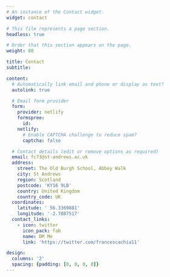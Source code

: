 ```yaml
---
# An instance of the Contact widget.
widget: contact

# This file represents a page section.
headless: true

# Order that this section appears on the page.
weight: 80

title: Contact
subtitle:

content:
  # Automatically link email and phone or display as text?
  autolink: true

  # Email form provider
  form:
    provider: netlify
    formspree:
      id:
    netlify:
      # Enable CAPTCHA challenge to reduce spam?
      captcha: false

  # Contact details (edit or remove options as required)
  email: fc73@st-andrews.ac.uk
  address:
    street: The Old Burgh School, Abbey Walk
    city: St Andrews
    region: Scotland
    postcode: 'KY16 9LB'
    country: United Kingdom
    country_code: UK
  coordinates:
    latitude: '	56.3369881'
    longitude: '-2.7887517'
  contact_links:
    - icon: twitter
      icon_pack: fab
      name: DM Me
      link: 'https://twitter.com/francescachia11'

design:
  columns: '2'
  spacing: {padding: [0, 0, 0, 0]}
---
```


